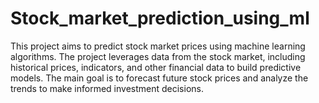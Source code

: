 # Stock_market_prediction_using_ml
This project aims to predict stock market prices using machine learning algorithms. The project leverages data from the stock market, including historical prices, indicators, and other financial data to build predictive models. The main goal is to forecast future stock prices and analyze the trends to make informed investment decisions.
